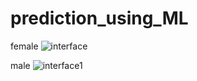 # prediction_using_ML
female
![interface](https://user-images.githubusercontent.com/65389710/148500213-047f312e-befd-46bf-82a6-2b1381444d28.JPG)

male
![interface1](https://user-images.githubusercontent.com/65389710/148500231-16fd4956-7531-44a2-b778-8695d1b9bd34.JPG)

